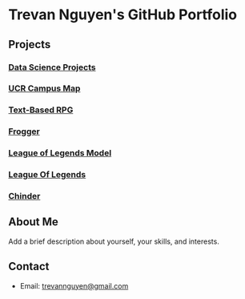 # Trevan Nguyen's GitHub Portfolio

## Projects

### [Data Science Projects](https://github.com/SudoSure/DSProjects)


### [UCR Campus Map](https://github.com/SudoSure/UCRCampusMap)


### [Text-Based RPG](https://github.com/SudoSure/TextBasedRPG)


### [Frogger](https://github.com/SudoSure/Frogger)


### [League of Legends Model](https://github.com/SudoSure/LeagueOfLegendsModel)


### [League Of Legends](https://github.com/SudoSure/LeagueOfLegends)


### [Chinder](https://github.com/SudoSure/chinder)

## About Me

Add a brief description about yourself, your skills, and interests.

## Contact

- Email: trevannguyen@gmail.com


